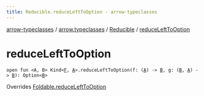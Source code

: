 ```yaml
---
title: Reducible.reduceLeftToOption - arrow-typeclasses
---
```


[arrow-typeclasses](../../index.html) / [arrow.typeclasses](../index.html) / [Reducible](index.html) / [reduceLeftToOption](./reduce-left-to-option.html)

# reduceLeftToOption

`open fun <A, B> Kind<`[`F`](index.html#F)`, `[`A`](reduce-left-to-option.html#A)`>.reduceLeftToOption(f: (`[`A`](reduce-left-to-option.html#A)`) -> `[`B`](reduce-left-to-option.html#B)`, g: (`[`B`](reduce-left-to-option.html#B)`, `[`A`](reduce-left-to-option.html#A)`) -> `[`B`](reduce-left-to-option.html#B)`): Option<`[`B`](reduce-left-to-option.html#B)`>`

Overrides [Foldable.reduceLeftToOption](../-foldable/reduce-left-to-option.html)

